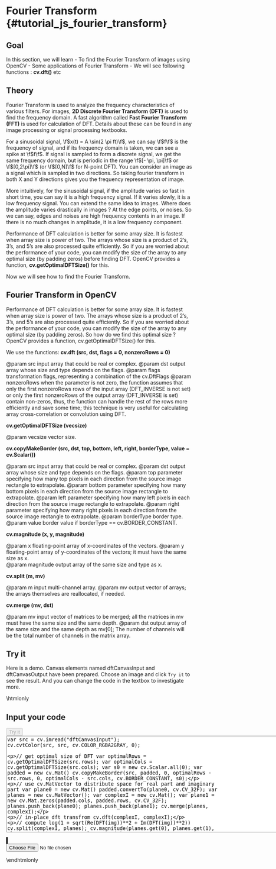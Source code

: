Fourier Transform {#tutorial_js_fourier_transform}
=================

Goal
----

In this section, we will learn
    -   To find the Fourier Transform of images using OpenCV
    -   Some applications of Fourier Transform
    -   We will see following functions : **cv.dft()** etc

Theory
------

Fourier Transform is used to analyze the frequency characteristics of various filters. For images,
**2D Discrete Fourier Transform (DFT)** is used to find the frequency domain. A fast algorithm
called **Fast Fourier Transform (FFT)** is used for calculation of DFT. Details about these can be
found in any image processing or signal processing textbooks.

For a sinusoidal signal, \f$x(t) = A \sin(2 \pi ft)\f$, we can say \f$f\f$ is the frequency of signal, and
if its frequency domain is taken, we can see a spike at \f$f\f$. If signal is sampled to form a discrete
signal, we get the same frequency domain, but is periodic in the range \f$[- \pi, \pi]\f$ or \f$[0,2\pi]\f$
(or \f$[0,N]\f$ for N-point DFT). You can consider an image as a signal which is sampled in two
directions. So taking fourier transform in both X and Y directions gives you the frequency
representation of image.

More intuitively, for the sinusoidal signal, if the amplitude varies so fast in short time, you can
say it is a high frequency signal. If it varies slowly, it is a low frequency signal. You can extend
the same idea to images. Where does the amplitude varies drastically in images ? At the edge points,
or noises. So we can say, edges and noises are high frequency contents in an image. If there is no
much changes in amplitude, it is a low frequency component.

Performance of DFT calculation is better for some array size. It is fastest when array size is power
of two. The arrays whose size is a product of 2’s, 3’s, and 5’s are also processed quite
efficiently. So if you are worried about the performance of your code, you can modify the size of
the array to any optimal size (by padding zeros) before finding DFT. OpenCV provides a function, **cv.getOptimalDFTSize()** for this. 

Now we will see how to find the Fourier Transform.

Fourier Transform in OpenCV
---------------------------

Performance of DFT calculation is better for some array size. It is fastest when array size is power of two. The arrays whose size is a product of 2’s, 3’s, and 5’s are also processed quite efficiently. So if you are worried about the performance of your code, you can modify the size of the array to any optimal size (by padding zeros). So how do we find this optimal size ? OpenCV provides a function, cv.getOptimalDFTSize() for this.

We use the functions: **cv.dft (src, dst, flags = 0, nonzeroRows = 0)** 

@param src           input array that could be real or complex.
@param dst           output array whose size and type depends on the flags.
@param flags         transformation flags, representing a combination of the cv.DftFlags
@param nonzeroRows   when the parameter is not zero, the function assumes that only the first nonzeroRows rows of the input array (DFT_INVERSE is not set) or only the first nonzeroRows of the output array (DFT_INVERSE is set) contain non-zeros, thus, the function can handle the rest of the rows more efficiently and save some time; this technique is very useful for calculating array cross-correlation or convolution using DFT.

**cv.getOptimalDFTSize (vecsize)**

@param vecsize   vector size.

**cv.copyMakeBorder (src, dst, top, bottom, left, right, borderType, value = cv.Scalar())**

@param src           input array that could be real or complex.
@param dst           output array whose size and type depends on the flags.
@param top           parameter specifying how many top pixels in each direction from the source image rectangle to extrapolate. 
@param bottom        parameter specifying how many bottom pixels in each direction from the source image rectangle to extrapolate. 
@param left          parameter specifying how many left pixels in each direction from the source image rectangle to extrapolate. 
@param right         parameter specifying how many right pixels in each direction from the source image rectangle to extrapolate. 
@param borderType    border type.        
@param value         border value if borderType == cv.BORDER_CONSTANT.

**cv.magnitude (x, y, magnitude)**

@param x          floating-point array of x-coordinates of the vectors.
@param y          floating-point array of y-coordinates of the vectors; it must have the same size as x.        
@param magnitude  output array of the same size and type as x.

**cv.split (m, mv)**

@param m     input multi-channel array.
@param mv    output vector of arrays; the arrays themselves are reallocated, if needed.

**cv.merge (mv, dst)**

@param mv      input vector of matrices to be merged; all the matrices in mv must have the same size and the same depth.
@param dst     output array of the same size and the same depth as mv[0]; The number of channels will be the total number of channels in the matrix array.

Try it
------

Here is a demo. Canvas elements named dftCanvasInput and dftCanvasOutput have been prepared. Choose an image and
click `Try it` to see the result. And you can change the code in the textbox to investigate more.

\htmlonly
<!DOCTYPE html>
<head>
<style>
canvas {
    border: 1px solid black;
}
.err {
    color: red;
}
</style>
</head>
<body>
<div id="dftCodeArea">
<h2>Input your code</h2>
<button id="dftTryIt" disabled="true" onclick="dftExecuteCode()">Try it</button><br>
<textarea rows="17" cols="90" id="dftTestCode" spellcheck="false">
var src = cv.imread("dftCanvasInput");
cv.cvtColor(src, src, cv.COLOR_RGBA2GRAY, 0);

// get optimal size of DFT
var optimalRows = cv.getOptimalDFTSize(src.rows);
var optimalCols = cv.getOptimalDFTSize(src.cols);
var s0 = new cv.Scalar.all(0);
var padded = new cv.Mat()
cv.copyMakeBorder(src, padded, 0, optimalRows - src.rows, 0, optimalCols - src.cols, cv.BORDER_CONSTANT, s0);

// use cv.MatVector to distribute space for real part and imaginary part
var plane0 = new cv.Mat()
padded.convertTo(plane0, cv.CV_32F);
var planes = new cv.MatVector();
var complexI = new cv.Mat();
var plane1 = new cv.Mat.zeros(padded.cols, padded.rows, cv.CV_32F);
planes.push_back(plane0); planes.push_back(plane1);
cv.merge(planes, complexI);

// in-place dft transfrom
cv.dft(complexI, complexI);

// compute log(1 + sqrt(Re(DFT(img))**2 + Im(DFT(img))**2))
cv.split(complexI, planes);
cv.magnitude(planes.get(0), planes.get(1), planes.get(0));
var mag = planes.get(0);
var m1 = new cv.Mat.ones(mag.rows, mag.cols, mag.type());
cv.add(mag, m1, mag);
cv.log(mag, mag);

// crop the spectrum, if it has an odd number of rows or columns
var rect = new cv.Rect(0, 0, mag.cols & -2, mag.rows & -2);
mag = mag.getROI_Rect(rect);

// rearrange the quadrants of Fourier image
// so that the origin is at the image center
var cx = mag.cols / 2;
var cy = mag.rows / 2;
var tmp = new cv.Mat();
var q0 = new cv.Mat(), q1 = new cv.Mat(), q2 = new cv.Mat(), q3 = new cv.Mat();

var rect0 = new cv.Rect(0, 0, cx, cy);
var rect1 = new cv.Rect(cx, 0, cx, cy);
var rect2 = new cv.Rect(0, cy, cx, cy);
var rect3 = new cv.Rect(cx, cy, cx, cy);

var q0 = mag.getROI_Rect(rect0);
var q1 = mag.getROI_Rect(rect1);
var q2 = mag.getROI_Rect(rect2);
var q3 = mag.getROI_Rect(rect3);

// exchange 1 and 4 quadrants
q0.copyTo(tmp);
q3.copyTo(q0);
tmp.copyTo(q3);

// exchange 2 and 3 quadrants
q1.copyTo(tmp);
q2.copyTo(q1);
tmp.copyTo(q2);

// The pixel value of cv.CV_32S type image ranges from 0 to 1.
cv.normalize(mag, mag, 0, 1, cv.NORM_MINMAX);

cv.imshow("dftCanvasOutput", mag);
src.delete(); s0.delete(); padded.delete(); planes.delete(); complexI.delete(); m1.delete(); rect.delete(); tmp.delete(); q0.delete(); q1.delete(); q2.delete(); q3.delete(); rect0.delete(); rect1.delete(); rect2.delete(); rect3.delete();
</textarea>
<p class="err" id="dftErr"></p>
</div>
<div id="dftShowcase">
    <div>
        <canvas id="dftCanvasInput"></canvas>
        <canvas id="dftCanvasOutput"></canvas>
    </div>
    <input type="file" id="dftInput" name="file" />
</div>
<script src="utils.js"></script>
<script async src="opencv.js" id="opencvjs"></script>
<script>
function dftExecuteCode() {
    var dftText = document.getElementById("dftTestCode").value;
    try {
        eval(dftText);
        document.getElementById("dftErr").innerHTML = " ";
    } catch(err) {
        document.getElementById("dftErr").innerHTML = err;
    }
}

loadImageToCanvas("lena.jpg", "dftCanvasInput");
var dftInputElement = document.getElementById("dftInput");
dftInputElement.addEventListener("change", dftHandleFiles, false);
function dftHandleFiles(e) {
    var dftUrl = URL.createObjectURL(e.target.files[0]);
    loadImageToCanvas(dftUrl, "dftCanvasInput");
}

function onReady() {
    document.getElementById("dftTryIt").disabled = false;
}
if (typeof cv !== 'undefined') {
    onReady();
} else {
    document.getElementById("opencvjs").onload = onReady;
}
</script>
</body>
\endhtmlonly